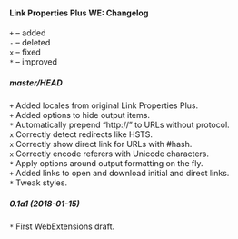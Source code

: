 ﻿#### Link Properties Plus WE: Changelog

`+` – added<br>
`-` – deleted<br>
`x` – fixed<br>
`*` – improved<br>

##### master/HEAD
`+` Added locales from original Link Properties Plus.<br>
`+` Added options to hide output items.<br>
`*` Automatically prepend “http://” to URLs without protocol.<br>
`x` Correctly detect redirects like HSTS.<br>
`x` Correctly show direct link for URLs with #hash.<br>
`x` Correctly encode referers with Unicode characters.<br>
`*` Apply options around output formatting on the fly.<br>
`+` Added links to open and download initial and direct links.<br>
`*` Tweak styles.<br>

##### 0.1a1 (2018-01-15)
`*` First WebExtensions draft.<br>